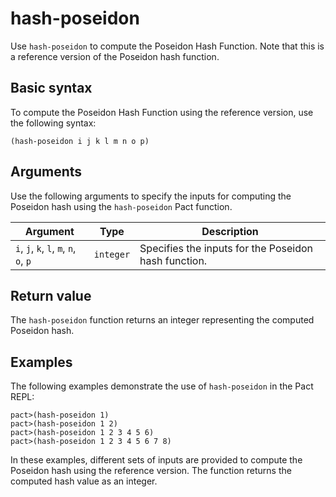 # hash-poseidon

Use `hash-poseidon` to compute the Poseidon Hash Function. 
Note that this is a reference version of the Poseidon hash function.

## Basic syntax

To compute the Poseidon Hash Function using the reference version, use the following syntax:

```pact
(hash-poseidon i j k l m n o p)
```

## Arguments

Use the following arguments to specify the inputs for computing the Poseidon hash using the `hash-poseidon` Pact function.

| Argument | Type | Description |
| --- | --- | --- |
| `i`, `j`, `k`, `l`, `m`, `n`, `o`, `p` | `integer` | Specifies the inputs for the Poseidon hash function. |

## Return value

The `hash-poseidon` function returns an integer representing the computed Poseidon hash.

## Examples

The following examples demonstrate the use of `hash-poseidon` in the Pact REPL:

```pact
pact>(hash-poseidon 1)
pact>(hash-poseidon 1 2)
pact>(hash-poseidon 1 2 3 4 5 6)
pact>(hash-poseidon 1 2 3 4 5 6 7 8)
```

In these examples, different sets of inputs are provided to compute the Poseidon hash using the reference version. The function returns the computed hash value as an integer.
